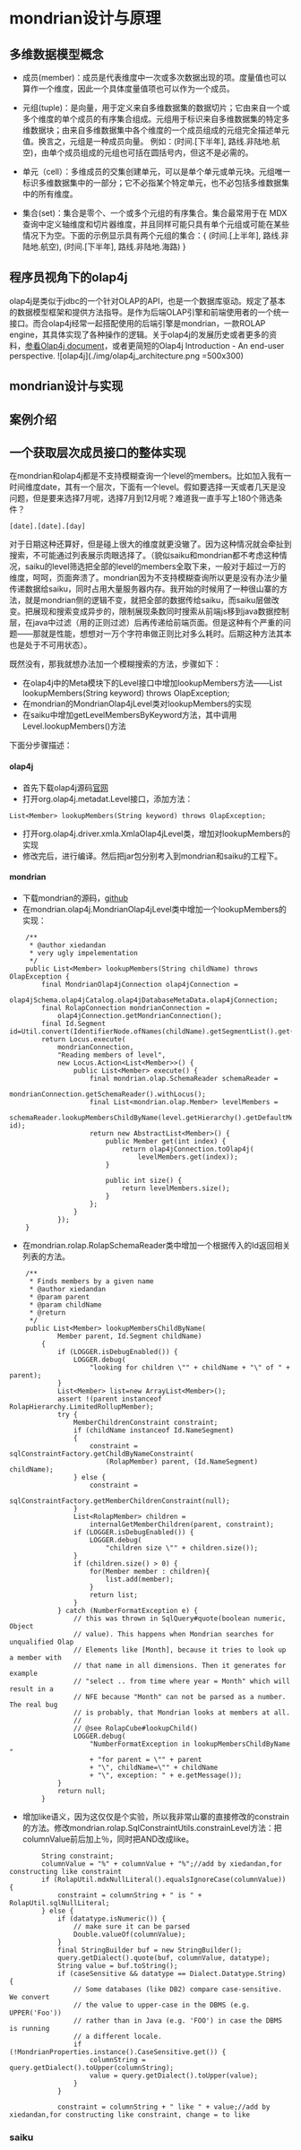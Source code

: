 # mondrian设计与原理
## 多维数据模型概念
- 成员(member)：成员是代表维度中一次或多次数据出现的项。度量值也可以算作一个维度，因此一个具体度量值项也可以作为一个成员。

- 元组(tuple)：是向量，用于定义来自多维数据集的数据切片；它由来自一个或多个维度的单个成员的有序集合组成。元组用于标识来自多维数据集的特定多维数据块；由来自多维数据集中各个维度的一个成员组成的元组完全描述单元值。换言之，元组是一种成员向量。
例如：(时间.[下半年], 路线.非陆地.航空)，由单个成员组成的元组也可括在圆括号内，但这不是必需的。

- 单元（cell）：多维成员的交集创建单元，可以是单个单元或单元块。元组唯一标识多维数据集中的一部分；它不必指某个特定单元，也不必包括多维数据集中的所有维度。

- 集合(set)：集合是零个、一个或多个元组的有序集合。集合最常用于在 MDX 查询中定义轴维度和切片器维度，并且同样可能只具有单个元组或可能在某些情况下为空。下面的示例显示具有两个元组的集合：{ (时间.[上半年], 路线.非陆地.航空), (时间.[下半年], 路线.非陆地.海路) }

## 程序员视角下的olap4j
olap4j是类似于jdbc的一个针对OLAP的API，也是一个数据库驱动。规定了基本的数据模型框架和提供方法指导。是作为后端OLAP引擎和前端使用者的一个统一接口。而合olap4j经常一起搭配使用的后端引擎是mondrian，一款ROLAP engine，其具体实现了各种操作的逻辑。关于olap4j的发展历史或者更多的资料，[参看Olap4j document](http://olap4j.org/olap4j_fs.html)，或者更简短的Olap4j Introduction - An end-user perspective.
![olap4j](./img/olap4j_architecture.png =500x300)

## mondrian设计与实现

## 案例介绍

## 一个获取层次成员接口的整体实现
在mondrian和olap4j都是不支持模糊查询一个level的members。比如加入我有一时间维度date，其有一个层次，下面有一个level。假如要选择一天或者几天是没问题，但是要来选择7月呢，选择7月到12月呢？难道我一直手写上180个筛选条件？

```
[date].[date].[day]
```
对于日期这种还算好，但是碰上很大的维度就更没辙了。因为这种情况就会牵扯到搜索，不可能通过列表展示肉眼选择了。（貌似saiku和mondrian都不考虑这种情况，saiku的level筛选把全部的level的members全取下来，一般对于超过一万的维度，呵呵，页面奔溃了。mondrian因为不支持模糊查询所以更是没有办法少量传递数据给saiku，同时占用大量服务器内存。我开始的时候用了一种很山寨的方法，就是mondrian侧的逻辑不变，就把全部的数据传给saiku，而saiku层做改变。把展现和搜索变成异步的，限制展现条数同时搜索从前端js移到java数据控制层，在java中过滤（用的正则过滤）后再传递给前端页面。但是这种有个严重的问题——那就是性能，想想对一万个字符串做正则比对多么耗时。后期这种方法其本也是处于不可用状态）。

既然没有，那我就想办法加一个模糊搜索的方法，步骤如下：

- 在olap4j中的Meta模块下的Level接口中增加lookupMembers方法——List<Member> lookupMembers(String keyword) throws OlapException;
- 在mondrian的MondrianOlap4jLevel类对lookupMembers的实现
- 在saiku中增加getLevelMembersByKeyword方法，其中调用Level.lookupMembers()方法

下面分步骤描述：
#### olap4j
- 首先下载olap4j源码[官网](http://olap4j.org/olap4j_fs.html)
- 打开org.olap4j.metadat.Level接口，添加方法：

```
List<Member> lookupMembers(String keyword) throws OlapException;
```

- 打开org.olap4j.driver.xmla.XmlaOlap4jLevel类，增加对lookupMembers的实现
- 修改完后，进行编译。然后把jar包分别考入到mondrian和saiku的工程下。

#### mondrian
- 下载mondrian的源码，[github](https://github.com/pentaho/mondrian)
- 在mondrian.olap4j.MondrianOlap4jLevel类中增加一个lookupMembers的实现：

```
	/**
     * @author xiedandan
     * very ugly impelementation
     */
    public List<Member> lookupMembers(String childName) throws OlapException {
        final MondrianOlap4jConnection olap4jConnection =
            olap4jSchema.olap4jCatalog.olap4jDatabaseMetaData.olap4jConnection;
        final RolapConnection mondrianConnection =
            olap4jConnection.getMondrianConnection();
        final Id.Segment id=Util.convert(IdentifierNode.ofNames(childName).getSegmentList().get(0));
        return Locus.execute(
            mondrianConnection,
            "Reading members of level",
            new Locus.Action<List<Member>>() {
                public List<Member> execute() {
                    final mondrian.olap.SchemaReader schemaReader =
                        mondrianConnection.getSchemaReader().withLocus();
                    final List<mondrian.olap.Member> levelMembers =
                        schemaReader.lookupMembersChildByName(level.getHierarchy().getDefaultMember(), id);
                    return new AbstractList<Member>() {
                        public Member get(int index) {
                            return olap4jConnection.toOlap4j(
                                levelMembers.get(index));
                        }

                        public int size() {
                            return levelMembers.size();
                        }
                    };
                }
            });
    }
```
- 在mondrian.rolap.RolapSchemaReader类中增加一个根据传入的Id返回相关列表的方法。

```
    /**
     * Finds members by a given name
     * @author xiedandan
     * @param parent
     * @param childName
     * @return
     */
    public List<Member> lookupMembersChildByName(
            Member parent, Id.Segment childName)
        {
            if (LOGGER.isDebugEnabled()) {
                LOGGER.debug(
                    "looking for children \"" + childName + "\" of " + parent);
            }
            List<Member> list=new ArrayList<Member>();
            assert !(parent instanceof RolapHierarchy.LimitedRollupMember);
            try {
                MemberChildrenConstraint constraint;
                if (childName instanceof Id.NameSegment)
                {
                    constraint = sqlConstraintFactory.getChildByNameConstraint(
                        (RolapMember) parent, (Id.NameSegment) childName);
                } else {
                    constraint =
                        sqlConstraintFactory.getMemberChildrenConstraint(null);
                }
                List<RolapMember> children =
                    internalGetMemberChildren(parent, constraint);
                if (LOGGER.isDebugEnabled()) {
                    LOGGER.debug(
                        "children size \"" + children.size());
                }
                if (children.size() > 0) {
                    for(Member member : children){
                    	list.add(member);
                    }
                    return list;
                }
            } catch (NumberFormatException e) {
                // this was thrown in SqlQuery#quote(boolean numeric, Object
                // value). This happens when Mondrian searches for unqualified Olap
                // Elements like [Month], because it tries to look up a member with
                // that name in all dimensions. Then it generates for example
                // "select .. from time where year = Month" which will result in a
                // NFE because "Month" can not be parsed as a number. The real bug
                // is probably, that Mondrian looks at members at all.
                //
                // @see RolapCube#lookupChild()
                LOGGER.debug(
                    "NumberFormatException in lookupMembersChildByName "
                    + "for parent = \"" + parent
                    + "\", childName=\"" + childName
                    + "\", exception: " + e.getMessage());
            }
            return null;
        }
```
- 增加like语义，因为这仅仅是个实验，所以我非常山寨的直接修改的constrain的方法。修改mondrian.rolap.SqlConstraintUtils.constrainLevel方法：把columnValue前后加上％，同时把AND改成like。

```
        String constraint;
        columnValue = "%" + columnValue + "%";//add by xiedandan,for constructing like constraint
        if (RolapUtil.mdxNullLiteral().equalsIgnoreCase(columnValue)) {
            constraint = columnString + " is " + RolapUtil.sqlNullLiteral;
        } else {
            if (datatype.isNumeric()) {
                // make sure it can be parsed
                Double.valueOf(columnValue);
            }
            final StringBuilder buf = new StringBuilder();
            query.getDialect().quote(buf, columnValue, datatype);
            String value = buf.toString();
            if (caseSensitive && datatype == Dialect.Datatype.String) {
                // Some databases (like DB2) compare case-sensitive. We convert
                // the value to upper-case in the DBMS (e.g. UPPER('Foo'))
                // rather than in Java (e.g. 'FOO') in case the DBMS is running
                // a different locale.
                if (!MondrianProperties.instance().CaseSensitive.get()) {
                    columnString = query.getDialect().toUpper(columnString);
                    value = query.getDialect().toUpper(value);
                }
            }

            constraint = columnString + " like " + value;//add by xiedandan,for constructing like constraint, change = to like
```
### saiku
